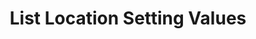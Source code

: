 ---
title: List Location Setting Values
excerpt: Returns a list of setting values for a location
api:
  file: sycle.json
  operationId: locationSettingIndex
hidden: false
---
